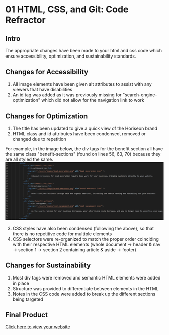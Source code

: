# 01 HTML, CSS, and Git: Code Refractor


## Intro
The appropriate changes have been made to your html and css code which ensure accessibility, optimization, and sustainability standards.


## Changes for Accessibility
1. All image elements have been given alt attributes to assist with any viewers that have disabilities
2. An id tag was added as it was previously missing for "search-engine-optimization" which did not allow for the navigation link to work


## Changes for Optimization
1. The title has been updated to give a quick view of the Horiseon brand
2. HTML class and id attributes have been condensed, removed or changed due to repetition

For example, in the image below, the div tags for the benefit section all have the same class "benefit-sections" (found on lines 56, 63, 70) because they are all styled the same.
![code screenshot](assets/images/glance-at-code.png)

3. CSS styles have also been condensed (following the above), so that there is no repetitive code for multiple elements
4. CSS selectors were re-organized to match the proper order coinciding with their respective HTML elements (whole document -> header & nav -> section 1 -> section 2 containing article & aside -> footer)


## Changes for Sustainability
1. Most div tags were removed and semantic HTML elements were added in place
2. Structure was provided to differentiate between elements in the HTML
3. Notes in the CSS code were added to break up the different sections being targeted


## Final Product

[Click here to view your website](https://jessicamdittrich.github.io/CHG-JD051222/)
